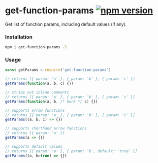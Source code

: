 # get-function-params [![npm version](https://badge.fury.io/js/get-function-params.svg)](https://badge.fury.io/js/get-function-params)

Get list of function params, including default values (if any).

### Installation

```bash
npm i get-function-params -S
```

### Usage

```js
const getParams = require('get-function-params')

// returns [{ param: 'a' }, { param: 'b' }, { param: 'c' }]
getParams(function(a, b, c) {})

// strips out inline comments
// returns [{ param: 'a' }, { param: 'b' }, { param: 'c' }]
getParams(function(a, b, /* bork */ c) {})

// supports arrow functions
// returns [{ param: 'a' }, { param: 'b' }, { param: 'c' }]
getParams((a, b, c) => {})

// supports shorthand arrow functions
// returns [{ param: 'a' }]
getParams(a => {})

// supports default values
// returns [{ param: 'a' }, { param: 'b', default: 'true' }]
getParams((a, b=true) => {})
```